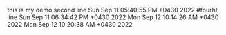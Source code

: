this is my demo
second line 
Sun Sep 11 05:40:55 PM +0430 2022
#fourht line
Sun Sep 11 06:34:42 PM +0430 2022
Mon Sep 12 10:14:26 AM +0430 2022
Mon Sep 12 10:20:38 AM +0430 2022
